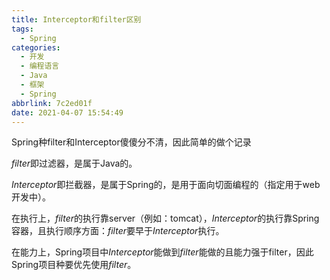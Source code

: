 ```yaml
---
title: Interceptor和filter区别
tags:
  - Spring
categories:
  - 开发
  - 编程语言
  - Java
  - 框架
  - Spring
abbrlink: 7c2ed01f
date: 2021-04-07 15:54:49
---
```







Spring种filter和Interceptor傻傻分不清，因此简单的做个记录



<!-- more -->

*filter*即过滤器，是属于Java的。

*Interceptor*即拦截器，是属于Spring的，是用于面向切面编程的（指定用于web开发中）。



在执行上，*filter*的执行靠server（例如：tomcat），*Interceptor*的执行靠Spring容器，且执行顺序方面：*filter*要早于*Interceptor*执行。

在能力上，Spring项目中*Interceptor*能做到*filter*能做的且能力强于filter，因此Spring项目种要优先使用*filter*。

